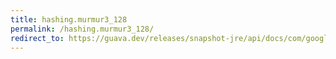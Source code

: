 ```yaml
---
title: hashing.murmur3_128
permalink: /hashing.murmur3_128/
redirect_to: https://guava.dev/releases/snapshot-jre/api/docs/com/google/common/hash/Hashing.html#murmur3_128--
---
```

